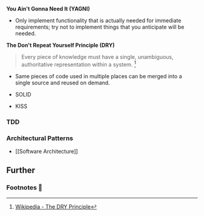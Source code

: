 **You Ain't Gonna Need It (YAGNI)**

- Only implement functionality that is actually needed for immediate requirements; try not to implement things that you anticipate will be needed.

**The Don't Repeat Yourself Principle (DRY)**

> Every piece of knowledge must have a single, unambiguous, authoritative representation within a system. [^1]

- Same pieces of code used in multiple places can be merged into a single source and reused on demand.

- SOLID
- KISS

### TDD

### Architectural Patterns

- [[Software Architecture]]

## Further

### Footnotes 📝

[^1]: [Wikipedia - The DRY Principle](https://en.wikipedia.org/wiki/Don%27t_repeat_yourself)
